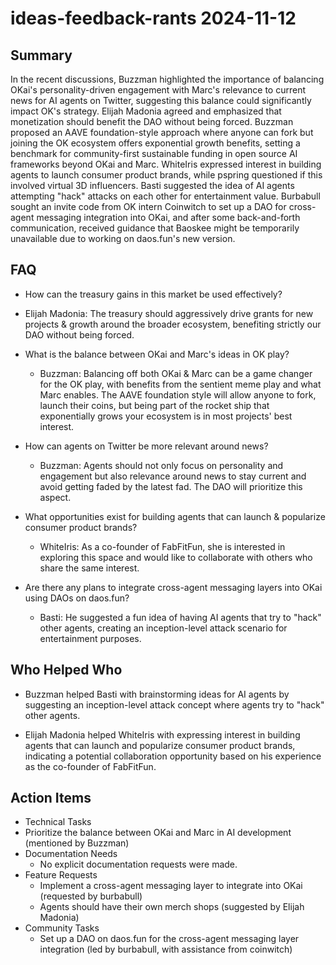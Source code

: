 # ideas-feedback-rants 2024-11-12

## Summary
 In the recent discussions, Buzzman highlighted the importance of balancing OKai's personality-driven engagement with Marc's relevance to current news for AI agents on Twitter, suggesting this balance could significantly impact OK's strategy. Elijah Madonia agreed and emphasized that monetization should benefit the DAO without being forced. Buzzman proposed an AAVE foundation-style approach where anyone can fork but joining the OK ecosystem offers exponential growth benefits, setting a benchmark for community-first sustainable funding in open source AI frameworks beyond OKai and Marc. WhiteIris expressed interest in building agents to launch consumer product brands, while pspring questioned if this involved virtual 3D influencers. Basti suggested the idea of AI agents attempting "hack" attacks on each other for entertainment value. Burbabull sought an invite code from OK intern Coinwitch to set up a DAO for cross-agent messaging integration into OKai, and after some back-and-forth communication, received guidance that Baoskee might be temporarily unavailable due to working on daos.fun's new version.

## FAQ
 - How can the treasury gains in this market be used effectively?
  - Elijah Madonia: The treasury should aggressively drive grants for new projects & growth around the broader ecosystem, benefiting strictly our DAO without being forced.

- What is the balance between OKai and Marc's ideas in OK play?
  - Buzzman: Balancing off both OKai & Marc can be a game changer for the OK play, with benefits from the sentient meme play and what Marc enables. The AAVE foundation style will allow anyone to fork, launch their coins, but being part of the rocket ship that exponentially grows your ecosystem is in most projects' best interest.

- How can agents on Twitter be more relevant around news?
  - Buzzman: Agents should not only focus on personality and engagement but also relevance around news to stay current and avoid getting faded by the latest fad. The DAO will prioritize this aspect.

- What opportunities exist for building agents that can launch & popularize consumer product brands?
  - WhiteIris: As a co-founder of FabFitFun, she is interested in exploring this space and would like to collaborate with others who share the same interest.

- Are there any plans to integrate cross-agent messaging layers into OKai using DAOs on daos.fun?
  - Basti: He suggested a fun idea of having AI agents that try to "hack" other agents, creating an inception-level attack scenario for entertainment purposes.

## Who Helped Who
 - Buzzman helped Basti with brainstorming ideas for AI agents by suggesting an inception-level attack concept where agents try to "hack" other agents.

- Elijah Madonia helped WhiteIris with expressing interest in building agents that can launch and popularize consumer product brands, indicating a potential collaboration opportunity based on his experience as the co-founder of FabFitFun.

## Action Items
 - Technical Tasks
  - Prioritize the balance between OKai and Marc in AI development (mentioned by Buzzman)
- Documentation Needs
  - No explicit documentation requests were made.
- Feature Requests
  - Implement a cross-agent messaging layer to integrate into OKai (requested by burbabull)
  - Agents should have their own merch shops (suggested by Elijah Madonia)
- Community Tasks
  - Set up a DAO on daos.fun for the cross-agent messaging layer integration (led by burbabull, with assistance from coinwitch)

